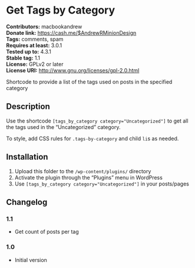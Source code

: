 # Get Tags by Category #
**Contributors:** macbookandrew  
**Donate link:** https://cash.me/$AndrewRMinionDesign  
**Tags:** comments, spam  
**Requires at least:** 3.0.1  
**Tested up to:** 4.3.1  
**Stable tag:** 1.1  
**License:** GPLv2 or later  
**License URI:** http://www.gnu.org/licenses/gpl-2.0.html  

Shortcode to provide a list of the tags used on posts in the specified category

## Description ##

Use the shortcode `[tags_by_category category="Uncategorized"]` to get all the tags used in the “Uncategorized” category.

To style, add CSS rules for `.tags-by-category` and child `li`s as needed.

## Installation ##

1. Upload this folder to the `/wp-content/plugins/` directory
1. Activate the plugin through the “Plugins” menu in WordPress
1. Use `[tags_by_category category="Uncategorized"]` in your posts/pages

## Changelog ##

### 1.1 ###
* Get count of posts per tag

### 1.0 ###
* Initial version
